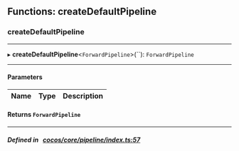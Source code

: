 ## Functions: createDefaultPipeline

### createDefaultPipeline


___
▸ **createDefaultPipeline**<`ForwardPipeline`\>(``): `ForwardPipeline`
___


#### Parameters

| Name | Type | Description |
| :------: | :------: | :------: |

#### Returns `ForwardPipeline` 
___


##### Defined in &nbsp;   [cocos/core/pipeline/index.ts:57](https://github.com/cocos-creator/engine/blob/c7bf6b8a9/cocos/core/pipeline/index.ts#L57)&nbsp;

